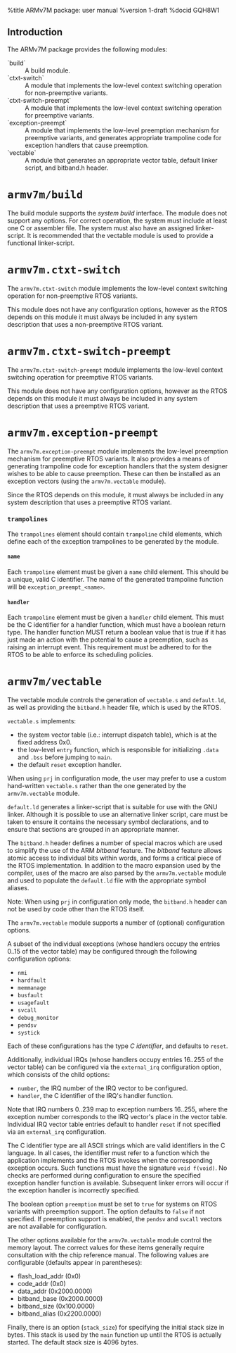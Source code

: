 <!---
eChronos Real-Time Operating System
Copyright (C) 2015  National ICT Australia Limited (NICTA), ABN 62 102 206 173.

This program is free software: you can redistribute it and/or modify
it under the terms of the GNU Affero General Public License as published by
the Free Software Foundation, version 3, provided that no right, title
or interest in or to any trade mark, service mark, logo or trade name
of NICTA or its licensors is granted.

This program is distributed in the hope that it will be useful,
but WITHOUT ANY WARRANTY; without even the implied warranty of
MERCHANTABILITY or FITNESS FOR A PARTICULAR PURPOSE.  See the
GNU Affero General Public License for more details.

You should have received a copy of the GNU Affero General Public License
along with this program.  If not, see <http://www.gnu.org/licenses/>.

@TAG(NICTA_DOC_AGPL)
  -->

%title ARMv7M package: user manual
%version 1-draft
%docid GQH8W1

Introduction
-------------

The ARMv7M package provides the following modules:

<dl>
  <dt>`build`</dt>
  <dd>A build module.</dd>

  <dt>`ctxt-switch`</dt>
  <dd>A module that implements the low-level context switching operation for non-preemptive variants.</dd>

  <dt>`ctxt-switch-preempt`</dt>
  <dd>A module that implements the low-level context switching operation for preemptive variants.</dd>

  <dt>`exception-preempt`</dt>
  <dd>A module that implements the low-level preemption mechanism for preemptive variants, and generates appropriate trampoline code for exception handlers that cause preemption.</dd>

  <dt>`vectable`</dt>
  <dd>A module that generates an appropriate vector table, default linker script, and bitband.h header.</dd>
</dl>


`armv7m/build`
==============

The build module supports the *system build* interface.
The module does not support any options.
For correct operation, the system must include at least one C or assembler file.
The system must also have an assigned linker-script.
It is recommended that the vectable module is used to provide a functional linker-script.

`armv7m.ctxt-switch`
====================

The `armv7m.ctxt-switch` module implements the low-level context switching operation for non-preemptive RTOS variants.

This module does not have any configuration options, however as the RTOS depends on this module it must always be included in any system description that uses a non-preemptive RTOS variant.

`armv7m.ctxt-switch-preempt`
============================

The `armv7m.ctxt-switch-preempt` module implements the low-level context switching operation for preemptive RTOS variants.

This module does not have any configuration options, however as the RTOS depends on this module it must always be included in any system description that uses a preemptive RTOS variant.

`armv7m.exception-preempt`
==========================

The `armv7m.exception-preempt` module implements the low-level preemption mechanism for preemptive RTOS variants.
It also provides a means of generating trampoline code for exception handlers that the system designer wishes to be able to cause preemption.
These can then be installed as an exception vectors (using the `armv7m.vectable` module).

Since the RTOS depends on this module, it must always be included in any system description that uses a preemptive RTOS variant.

### `trampolines`

The `trampolines` element should contain `trampoline` child elements, which define each of the exception trampolines to be generated by the module.

#### `name`

Each `trampoline` element must be given a `name` child element.
This should be a unique, valid C identifier.
The name of the generated trampoline function will be `exception_preempt_<name>`.

#### `handler`

Each `trampoline` element must be given a `handler` child element.
This must be the C identifier for a handler function, which must have a boolean return type.
The handler function MUST return a boolean value that is true if it has just made an action with the potential to cause a preemption, such as raising an interrupt event.
This requirement must be adhered to for the RTOS to be able to enforce its scheduling policies.

`armv7m/vectable`
=================

The vectable module controls the generation of `vectable.s` and `default.ld`, as well as providing the `bitband.h` header file, which is used by the RTOS.

`vectable.s` implements:

* the system vector table (i.e.: interrupt dispatch table), which is at the fixed address 0x0.
* the low-level `entry` function, which is responsible for initializing `.data` and `.bss` before jumping to `main`.
* the default `reset` exception handler.

When using `prj` in configuration mode, the user may prefer to use a custom hand-written `vectable.s` rather than the one generated by the `armv7m.vectable` module.

`default.ld` generates a linker-script that is suitable for use with the GNU linker.
Although it is possible to use an alternative linker script, care must be taken to ensure it contains the necessary symbol declarations, and to ensure that sections are grouped in an appropriate manner.

The `bitband.h` header defines a number of special macros which are used to simplify the use of the ARM *bitband* feature.
The *bitband* feature allows atomic access to individual bits within words, and forms a critical piece of the RTOS implementation.
In addition to the macro expansion used by the compiler, uses of the macro are also parsed by the `armv7m.vectable` module and used to populate the `default.ld` file with the appropriate symbol aliases.

Note: When using `prj` in configuration only mode, the `bitband.h` header can not be used by code other than the RTOS itself.

The `armv7m.vectable` module supports a number of (optional) configuration options.

A subset of the individual exceptions (whose handlers occupy the entries 0..15 of the vector table) may be configured through the following configuration options:

* `nmi`
* `hardfault`
* `memmanage`
* `busfault`
* `usagefault`
* `svcall`
* `debug_monitor`
* `pendsv`
* `systick`

Each of these configurations has the type *C identifier*, and defaults to `reset`.

Additionally, individual IRQs (whose handlers occupy entries 16..255 of the vector table) can be configured via the `external_irq` configuration option, which consists of the child options:

* `number`, the IRQ number of the IRQ vector to be configured.
* `handler`, the C identifier of the IRQ's handler function.

Note that IRQ numbers 0..239 map to exception numbers 16..255, where the exception number corresponds to the IRQ vector's place in the vector table.
Individual IRQ vector table entries default to handler `reset` if not specified via an `external_irq` configuration.

The C identifier type are all ASCII strings which are valid identifiers in the C language.
In all cases, the identifier must refer to a function which the application implements and the RTOS invokes when the corresponding exception occurs.
Such functions must have the signature `void f(void)`.
No checks are performed during configuration to ensure the specified exception handler function is available.
Subsequent linker errors will occur if the exception handler is incorrectly specified.

The boolean option `preemption` must be set to `true` for systems on RTOS variants with preemption support.
The option defaults to `false` if not specified.
If preemption support is enabled, the `pendsv` and `svcall` vectors are not available for configuration.

The other options available for the `armv7m.vectable` module control the memory layout.
The correct values for these items generally require consultation with the chip reference manual.
The following values are configurable (defaults appear in parentheses):

* flash_load_addr (0x0)
* code_addr (0x0)
* data_addr (0x2000.0000)
* bitband_base (0x2000.0000)
* bitband_size (0x100.0000)
* bitband_alias (0x2200.0000)

Finally, there is an option (`stack_size`) for specifying the initial stack size in bytes.
This stack is used by the `main` function up until the RTOS is actually started.
The default stack size is 4096 bytes.
